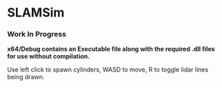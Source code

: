 # SLAMSim
### Work In Progress
**x64/Debug contains an Executable file along with the required .dll files for use without compilation.**


Use left click to spawn cylinders, WASD to move, R to toggle lidar lines being drawn. 

